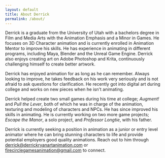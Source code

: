 ```yaml
---
layout: default
title: About Derrick
permalink: /about/
---
```


Derrick is a graduate from the University of Utah with a bachelors degree in Film and Media Arts with the Animation Emphasis and a Minor in Games.  He focuses on 3D Character animation and is currently enrolled in Animation Mentor to improve his skills.  He has experience in animating in different programs, including Maya, Blender and the Unreal Game Engine.  Derrick also enjoys creating art on Adobe Photoshop and Krita, continuously challenging himself to create better artwork.  

Derrick has enjoyed animation for as long as he can remember.  Always looking to improve, he takes feedback on his work very seriously and is not afraid to ask questions for clarification.  He recently got into digital art during college and works on new pieces when he isn't animating.  

Derrick helped create two small games during his time at college; _Augment!_ and _Pull the Lever_, both of which he was in charge of the animation, texturing and modeling of characters and NPCs.  He has since improved his skills in animating.  He is currently working on two more game projects; _Escape the Manor_, a solo project, and _Professor Longtie_, with his father.

Derrick is currently seeking a position in animation as a junior or entry level animator where he can bring stunning characters to life and provide potential employers good quality animations.  Reach out to him through [derrick@derrickryanartanimation.com](mailto:derrick@derrickryanartanimation.com) or [firecirclegamesanimation@gmail.com](mailto:filecirclegamesanimation@gmail.com) to connect.
